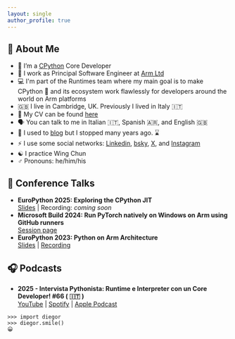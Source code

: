 ```yaml
---
layout: single
author_profile: true
---
```


## 👋 About Me

- :snake: I’m a [CPython](https://github.com/python/cpython/) Core Developer
- :office: I work as Principal Software Engineer at [Arm Ltd](https://www.arm.com)
- :computer: I'm part of the Runtimes team where my main goal is to make CPython :snake: and its ecosystem work flawlessly for developers around the world on Arm platforms
- :uk: I live in Cambridge, UK. Previously I lived in Italy :it:
- :page_facing_up: My CV can be found [here](/cv/)
- :speaking_head: You can talk to me in Italian :it:, Spanish :argentina:, and English :uk:
- :memo: I used to [blog](/posts/) but I stopped many years ago. :hourglass:
- :zap: I use some social networks: [Linkedin](https://www.linkedin.com/in/diegor/), [bsky](http://bsky.app/profile/diegor.it), [X](https://x.com/diegor), and [Instagram](https://www.instagram.com/diego.russ0/)
- :yin_yang: I practice Wing Chun
- :male_sign: Pronouns: he/him/his

## 🎤 Conference Talks

- **EuroPython 2025: Exploring the CPython JIT**  
  [Slides](https://github.com/diegorusso/diegorusso/blob/main/2025/ep2025_exploring_the_cpython_jit.pdf) | Recording: _coming soon_
- **Microsoft Build 2024: Run PyTorch natively on Windows on Arm using GitHub runners**  
  [Session page](https://build.microsoft.com/en-US/sessions/ODFP974)
- **EuroPython 2023: Python on Arm Architecture**  
  [Slides](https://github.com/diegorusso/diegorusso/blob/main/2023/ep2023_python_on_arm.pdf) | [Recording](https://www.youtube.com/watch?v=nYf7r0lkTIs)

## 🎧 Podcasts

- **2025 - Intervista Pythonista: Runtime e Interpreter con un Core Developer! #66 ( :it: )**  
  [YouTube](https://www.youtube.com/watch?v=Xx09D359mR4) | [Spotify](https://creators.spotify.com/pod/profile/marco-santoni/episodes/Runtime-e-Interpreter-con-un-Core-Developer--66-e35gcjl) | [Apple Podcast](https://podcasts.apple.com/lu/podcast/runtime-e-interpreter-con-un-core-developer-66/id1561566952?i=1000717070862)



```
>>> import diegor
>>> diegor.smile()
😀
```

